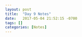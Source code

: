 ```yaml
---
layout: post
title:  "Day 9 Notes"
date:   2017-05-04 21:52:15 -0700
tags: []
categories: [Notes]
---
```


